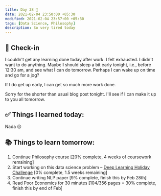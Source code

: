 ```yaml
---
title: Day 38 🥔
date: 2021-02-04 23:50:00 +05:30
modified: 2021-02-04 23:57:00 +05:30
tags: [Data Science, Philosophy]
description: So very tired today
---
```


## 📩 Check-in

I couldn't get any learning done today after work. I felt exhausted. I didn't want to do anything. Maybe I should sleep a bit early tonight, i.e., before 12:30 am, and see what I can do tomorrow. Perhaps I can wake up on time and go for a jog?

If I do get up early, I can get so much more work done.

Sorry for the shorter than usual blog post tonight. I'll see if I can make it up to you all tomorrow.

## ✅ Things I learned today:

Nada 😢

## 📚 Things to learn tomorrow:

1. Continue Philosophy course [20% complete, 4 weeks of coursework remaining]
2. Start working on this data science problem – <a href="https://www.hackerearth.com/challenges/competitive/hackerearth-deep-learning-challenge-holidays/problems/" rel="noopener" target="_blank">Deep Learning Holiday Challenge</a> [0% complete, 1.5 weeks remaining]
3. Continue writing NLP paper [9% complete, finish this by Feb 28th]
4. Read Poor Economics for 30 minutes [104/356 pages = 30% complete, finish this by end of Feb]